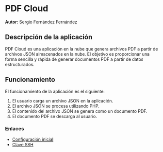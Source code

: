 # PDF Cloud
**Autor:** Sergio Fernández Fernández

## Descripción de la aplicación
PDF Cloud es una aplicación en la nube que genera archivos PDF a partir de archivos JSON almacenados en la nube. El objetivo es proporcionar una forma sencilla y rápida de generar documentos PDF a partir de datos estructurados.

## Funcionamiento
El funcionamiento de la aplicación es el siguiente:

1. El usuario carga un archivo JSON en la aplicación.
2. El archivo JSON se procesa utilizando PHP.
3. El contenido del archivo JSON se genera como un documento PDF.
4. El documento PDF se descarga al usuario.

### Enlaces

- [Configuración inicial](https://github.com/sergioffdez/PDF_Cloud/blob/Objetivo-0/docs/config-git.png)
- [Clave SSH](https://github.com/sergioffdez/PDF_Cloud/blob/Objetivo-0/docs/ssh.png)